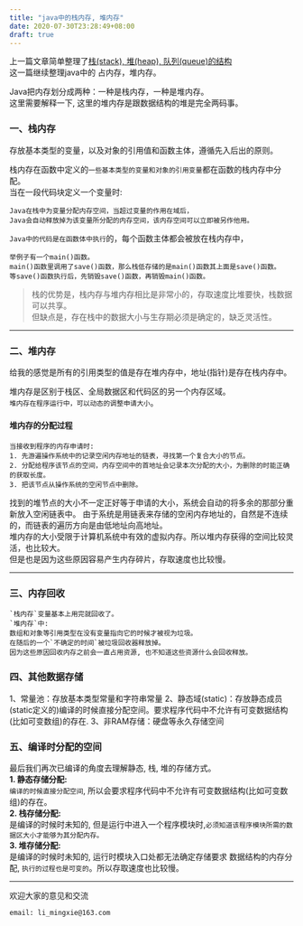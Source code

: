 ```yaml
---
title: "java中的栈内存, 堆内存"
date: 2020-07-30T23:28:49+08:00
draft: true
---
```


上一篇文章简单整理了[栈(stack), 堆(heap), 队列(queue)的结构](https://limingxie.github.io/basic/stack/)  
这一篇继续整理java中的 占内存，堆内存。

Java把内存划分成两种：一种是栈内存，一种是堆内存。  
这里需要解释一下, 这里的堆内存是跟数据结构的堆是完全两码事。

### **一、栈内存**
存放基本类型的变量，以及对象的引用值和函数主体，遵循先入后出的原则。

栈内存在函数中定义的`一些基本类型的变量和对象的引用变量`都在函数的栈内存中分配。  
当在一段代码块定义一个变量时:

    Java在栈中为变量分配内存空间，当超过变量的作用在域后，
    Java会自动释放掉为该变量所分配的内存空间，该内存空间可以立即被另作他用。

`Java中的代码是在函数体中执行`的，每个函数主体都会被放在栈内存中，  

    举例子有一个main()函数。  
    main()函数里调用了save()函数，那么栈低存储的是main()函数其上面是save()函数。  
    等save()函数执行后，先销毁save()函数，再销毁main()函数。  

>栈的优势是，栈内存与堆内存相比是非常小的，存取速度比堆要快，栈数据可以共享。  
但缺点是，存在栈中的数据大小与生存期必须是确定的，缺乏灵活性。  

----------------------------------------------

### **二、堆内存**
给我的感觉是所有的引用类型的值是存在堆内存中，地址(指针)是存在栈内存中。

堆内存是区别于栈区、全局数据区和代码区的另一个内存区域。  
`堆内存在程序运行中，可以动态的调整申请大小`。  

#### **堆内存的分配过程**  
```
当接收到程序的内存申请时:
1. 先游遍操作系统中的记录空闲内存地址的链表，寻找第一个复合大小的节点。  
2. 分配给程序该节点的空间，内存空间中的首地址会记录本次分配的大小，为删除的时能正确的获取长度。  
3. 把该节点从操作系统的空闲节点中删除。
```

找到的堆节点的大小不一定正好等于申请的大小，系统会自动的将多余的那部分重新放入空闲链表中。 
由于系统是用链表来存储的空闲内存地址的，自然是不连续的，而链表的遍历方向是由低地址向高地址。  
堆内存的大小受限于计算机系统中有效的虚拟内存。所以堆内存获得的空间比较灵活，也比较大。  
但是也是因为这些原因容易产生内存碎片，存取速度也比较慢。

----------------------------------------------

### **三、内存回收**
```
`栈内存`变量基本上用完就回收了。  
`堆内存`中:  
数组和对象等引用类型在没有变量指向它的时候才被视为垃圾。  
在随后的一个`不确定的时间`被垃圾回收器释放掉。  
因为这些原因回收内存之前会一直占用资源, 也不知道这些资源什么会回收释放。
```
### **四、其他数据存储**
1、常量池：存放基本类型常量和字符串常量
2、静态域(static)：存放静态成员(static定义的)编译的时候直接分配空间。要求程序代码中不允许有可变数据结构(比如可变数组)的存在.
3、非RAM存储：硬盘等永久存储空间

### **五、编译时分配的空间**
最后我们再次已编译的角度去理解静态, 栈, 堆的存储方式。  
**1. 静态存储分配:**  
`编译的时候直接分配空间`, 所以会要求程序代码中不允许有可变数据结构(比如可变数组)的存在。  
**2. 栈存储分配:**  
是编译的时候时未知的, 但是运行中进入一个程序模块时,`必须知道该程序模块所需的数据区大小才能够为其分配内存。`  
**3. 堆存储分配:**  
是编译的时候时未知的, 运行时模块入口处都无法确定存储要求 数据结构的内存分配, `执行的过程也是可变的`。所以存取速度也比较慢。  

----------------------------------------------
欢迎大家的意见和交流

`email: li_mingxie@163.com`
